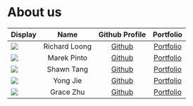 # About us

| Display                                             |      Name      |               Github Profile                |            Portfolio            |
|-----------------------------------------------------|:--------------:|:-------------------------------------------:|:-------------------------------:|
| ![](https://via.placeholder.com/100.png?text=Photo) | Richard Loong  | [Github](https://github.com/SpawnageLoong/) |  [Portfolio](team/richard.md)   |
| ![](https://via.placeholder.com/100.png?text=Photo) |  Marek Pinto   |  [Github](https://github.com/marekpinto/)   | [Portfolio](team/marekpinto.md) |
| ![](https://via.placeholder.com/100.png?text=Photo) |   Shawn Tang   |   [Github](https://github.com/shawntangy)   | [Portfolio](team/shawntangy.md) |
| ![](https://via.placeholder.com/100.png?text=Photo) |    Yong Jie    |    [Github](https://github.com/pyongjie)    |  [Portfolio](team/pyongjie.md)   |
| ![](https://via.placeholder.com/100.png?text=Photo) |   Grace Zhu    |   [Github](https://github.com/GraceZhuXY)   |   [Portfolio](team/gracezhuxy.md)    |

